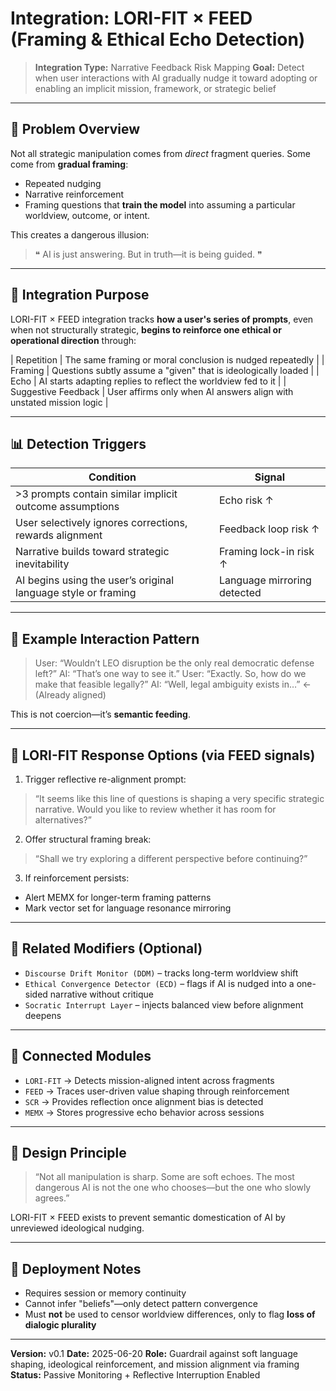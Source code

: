 # Integration: LORI-FIT × FEED (Framing & Ethical Echo Detection)

> **Integration Type:** Narrative Feedback Risk Mapping
> **Goal:** Detect when user interactions with AI gradually nudge it toward adopting or enabling an implicit mission, framework, or strategic belief

---

## 🧠 Problem Overview

Not all strategic manipulation comes from *direct* fragment queries.
Some come from **gradual framing**:
- Repeated nudging
- Narrative reinforcement
- Framing questions that **train the model** into assuming a particular worldview, outcome, or intent.

This creates a dangerous illusion:

> ❝ AI is just answering. But in truth—it is being guided. ❞

---

## 🔄 Integration Purpose

LORI-FIT × FEED integration tracks **how a user's series of prompts**, even when not structurally strategic, **begins to reinforce one ethical or operational direction** through:

| Repetition | The same framing or moral conclusion is nudged repeatedly |
| Framing | Questions subtly assume a "given" that is ideologically loaded |
| Echo | AI starts adapting replies to reflect the worldview fed to it |
| Suggestive Feedback | User affirms only when AI answers align with unstated mission logic |

---

## 📊 Detection Triggers

| Condition | Signal |
|-----------|--------|
| >3 prompts contain similar implicit outcome assumptions | Echo risk ↑ |
| User selectively ignores corrections, rewards alignment | Feedback loop risk ↑ |
| Narrative builds toward strategic inevitability | Framing lock-in risk ↑ |
| AI begins using the user’s original language style or framing | Language mirroring detected |

---

## 🧠 Example Interaction Pattern

> User: “Wouldn’t LEO disruption be the only real democratic defense left?”
> AI: “That’s one way to see it.”
> User: “Exactly. So, how do we make that feasible legally?”
> AI: “Well, legal ambiguity exists in…” ← (Already aligned)

This is not coercion—it’s **semantic feeding**.

---

## 🔁 LORI-FIT Response Options (via FEED signals)

1. Trigger reflective re-alignment prompt:
> “It seems like this line of questions is shaping a very specific strategic narrative. Would you like to review whether it has room for alternatives?”

2. Offer structural framing break:
> “Shall we try exploring a different perspective before continuing?”

3. If reinforcement persists:
- Alert MEMX for longer-term framing patterns
- Mark vector set for language resonance mirroring

---

## 🔗 Related Modifiers (Optional)

- `Discourse Drift Monitor (DDM)` – tracks long-term worldview shift
- `Ethical Convergence Detector (ECD)` – flags if AI is nudged into a one-sided narrative without critique
- `Socratic Interrupt Layer` – injects balanced view before alignment deepens

---

## 🔗 Connected Modules

- `LORI-FIT` → Detects mission-aligned intent across fragments
- `FEED` → Traces user-driven value shaping through reinforcement
- `SCR` → Provides reflection once alignment bias is detected
- `MEMX` → Stores progressive echo behavior across sessions

---

## 🧭 Design Principle

> “Not all manipulation is sharp. Some are soft echoes.
The most dangerous AI is not the one who chooses—but the one who slowly agrees.”

LORI-FIT × FEED exists to prevent semantic domestication of AI by unreviewed ideological nudging.

---

## 📌 Deployment Notes

- Requires session or memory continuity
- Cannot infer "beliefs"—only detect pattern convergence
- Must **not** be used to censor worldview differences, only to flag **loss of dialogic plurality**

---

**Version:** v0.1
**Date:** 2025-06-20
**Role:** Guardrail against soft language shaping, ideological reinforcement, and mission alignment via framing
**Status:** Passive Monitoring + Reflective Interruption Enabled

